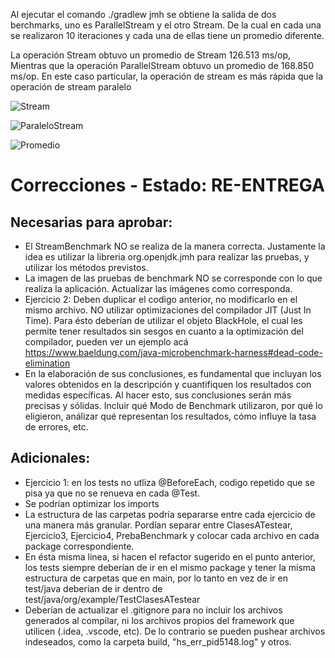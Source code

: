 Al ejecutar el comando ./gradlew jmh se obtiene la salida de dos berchmarks, uno es ParallelStream y el otro Stream. De
la cual en cada una se realizaron 10 iteraciones y cada una de ellas tiene un promedio diferente.

La operación Stream obtuvo un promedio de Stream 126.513 ms/op, Mientras que la operación ParallelStream obtuvo un
promedio de 168.850 ms/op.
En este caso particular, la operación de stream es más rápida que la operación de stream paralelo

![Stream](/Imagenes%20del%20Ejecicio3/Stream.png)

![ParaleloStream](/Imagenes%20del%20Ejecicio3/Paralelo%20Stream.png)

![Promedio](/Imagenes%20del%20Ejecicio3/Promedio%20de%20los%202%20Benchmark.png)

# Correcciones - Estado: RE-ENTREGA

## Necesarias para aprobar:

- El StreamBenchmark NO se realiza de la manera correcta. Justamente la idea es utilizar la libreria org.openjdk.jmh
  para realizar las pruebas, y utilizar los métodos previstos.
- La imagen de las pruebas de benchmark NO se corresponde con lo que realiza la aplicación. Actualizar las imágenes como
  corresponda.
- Ejercicio 2: Deben duplicar el codigo anterior, no modificarlo en el mismo archivo. NO utilizar
  optimizaciones del compilador JIT (Just In Time). Para ésto deberían de utilizar el objeto BlackHole, el cual les
  permite tener resultados sin sesgos en cuanto a la optimización del compilador, pueden ver un ejemplo
  acá https://www.baeldung.com/java-microbenchmark-harness#dead-code-elimination
- En la elaboración de sus conclusiones, es fundamental que incluyan los valores obtenidos en la descripción y
  cuantifiquen los resultados con medidas específicas. Al hacer esto, sus conclusiones serán más precisas y sólidas.
  Incluir qué Modo de Benchmark utilizaron, por qué lo eligieron, análizar qué representan los resultados, cómo influye
  la tasa de errores, etc.

## Adicionales:

- Ejercicio 1: en los tests no utliza @BeforeEach, codigo repetido que se pisa ya que no se renueva en cada @Test.
- Se podrían optimizar los imports
- La estructura de las carpetas podría separarse entre cada ejercicio de una manera más granular. Pordían separar entre
  ClasesATestear, Ejercicio3, Ejercicio4, PrebaBenchmark y colocar cada archivo en cada package correspondiente.
- En ésta misma linea, si hacen el refactor sugerido en el punto anterior, los tests siempre deberían de ir en el mismo
  package y tener la misma estructura de carpetas que en main, por lo tanto en vez de ir en test/java deberían de ir
  dentro de test/java/org/example/TestClasesATestear
- Deberían de actualizar el .gitignore para no incluir los archivos generados al compilar, ni los archivos propios del
  framework que utilicen (.idea, .vscode, etc). De lo contrario se pueden pushear archivos indeseados, como la carpeta
  build, "hs_err_pid5148.log" y otros.

